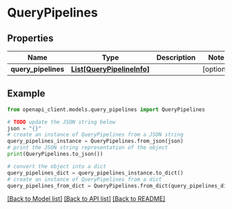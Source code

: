 # QueryPipelines


## Properties

Name | Type | Description | Notes
------------ | ------------- | ------------- | -------------
**query_pipelines** | [**List[QueryPipelineInfo]**](QueryPipelineInfo.md) |  | [optional] 

## Example

```python
from openapi_client.models.query_pipelines import QueryPipelines

# TODO update the JSON string below
json = "{}"
# create an instance of QueryPipelines from a JSON string
query_pipelines_instance = QueryPipelines.from_json(json)
# print the JSON string representation of the object
print(QueryPipelines.to_json())

# convert the object into a dict
query_pipelines_dict = query_pipelines_instance.to_dict()
# create an instance of QueryPipelines from a dict
query_pipelines_from_dict = QueryPipelines.from_dict(query_pipelines_dict)
```
[[Back to Model list]](../README.md#documentation-for-models) [[Back to API list]](../README.md#documentation-for-api-endpoints) [[Back to README]](../README.md)


